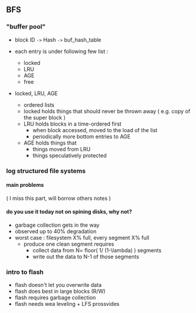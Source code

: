 ## BFS

### "buffer pool" 

* block ID `->` Hash `->` buf_hash_table

* each entry is under following few list :
	* locked
	* LRU
	* AGE
	* free

* locked, LRU, AGE
	* ordered lists
	* locked holds things that should never be thrown away ( e.g. copy of the super block )
	* LRU holds blocks in a time-ordered first
		* when block accessed, moved to the load of the list
		* periodically more bottom entries to AGE
	* AGE holds things that
		* things moved from LRU
		* things speculatively protected

### log structured file systems

#### main problems

( I miss this part, will borrow others notes )

#### do you use it today not on spining disks, why not?
* garbage collection gets in the way
* observed up to 40% degradation
* worst case : filesystem X% full, every segment X% full
	* produce one clean segment requires
		* collect data from N= floor( 1/ (1-\lambda) ) segments
		* write out the data to N-1 of those segments

### intro to flash

* flash doesn't let you overwrite data
* flash does best in large blocks (R/W)
* flash requires garbage collection
* flash needs wea leveling + LFS prossvides
